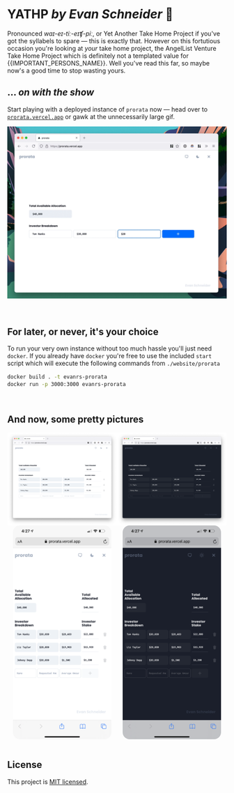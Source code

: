 # YATHP *by Evan Schneider* 🎉
Pronounced *waɪ-eɪ-tiː-eɪʧ-piː*, or Yet Another Take Home Project if you've got the syllabels to spare — this is exactly that. However on this fortutious occasion you're looking at *your* take home project, the AngelList Venture Take Home Project which is definitely not a templated value for {{IMPORTANT_PERSONS_NAME}}. Well you've read this far, so maybe now's a good time to stop wasting yours.

## … *on with the show*
Start playing with a deployed instance of `prorata` now — head over to [`prorata.vercel.app`](https://prorata.vercel.app) or gawk at the unnecessarily large gif.


[![A demo of prorata](assets/demo.gif)](https://prorata.vercel.app)

<br/>

## For later, or never, it's your choice

  To run your very own instance without too much hassle you'll just need `docker`. If you already have `docker` you're free to use the included `start` script which will execute the following commands from `./website/prorata`

```sh
docker build . -t evanrs-prorata
docker run -p 3000:3000 evanrs-prorata
```

<br/>

## And now, some pretty pictures

<div style="display: flex; justify-content: space-between">
  <img src="assets/preview.png" width="50%%"/>
  <img src="assets/preview-dark-mode.png" width="50%%"/>
</div>
<div style="display: flex; justify-content: space-around">
  <img src="assets/mobile.png" width="45%" style="border-radius:1rem;"/>
  <img src="assets/mobile-dark-mode.png" width="45%" style="border-radius:1rem;"/>
</div>


<br/>

## License

This project is [MIT licensed](./LICENSE).
